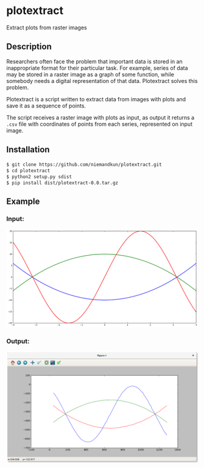# plotextract

Extract plots from raster images

## Description

Researchers often face the problem that important data is stored in
an inappropriate format for their particular task. For example,
series of data may be stored in a raster image as a graph of some function,
while somebody needs a digital representation of that data.
Plotextract solves this problem.

Plotextract is a script written to extract data from images with plots
and save it as a sequence of points.

The script receives a raster image with plots as input,
as output it returns a `.csv` file with coordinates of points from each series,
represented on input image.


## Installation

```
$ git clone https://github.com/niemandkun/plotextract.git
$ cd plotextract
$ python2 setup.py sdist
$ pip install dist/plotextract-0.0.tar.gz
```

## Example

### Input:
![alt tag](https://raw.githubusercontent.com/niemandkun/plotextract/master/samples/input.png)

### Output:
![alt tag](https://raw.githubusercontent.com/niemandkun/plotextract/master/samples/output.png)
